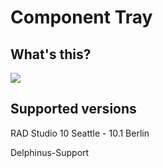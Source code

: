 # Component Tray

## What's this?

![](http://i.imgur.com/DaicKwR.gif)

## Supported versions

RAD Studio 10 Seattle - 10.1 Berlin

Delphinus-Support

